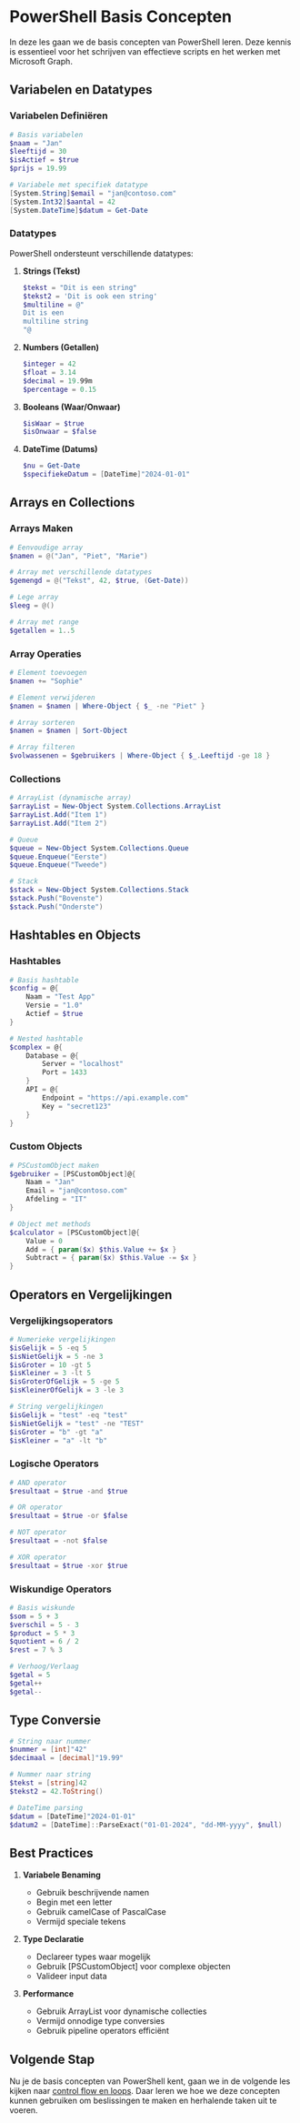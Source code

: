 # PowerShell Basis Concepten

In deze les gaan we de basis concepten van PowerShell leren. Deze kennis is essentieel voor het schrijven van effectieve scripts en het werken met Microsoft Graph.

## Variabelen en Datatypes

### Variabelen Definiëren

```powershell
# Basis variabelen
$naam = "Jan"
$leeftijd = 30
$isActief = $true
$prijs = 19.99

# Variabele met specifiek datatype
[System.String]$email = "jan@contoso.com"
[System.Int32]$aantal = 42
[System.DateTime]$datum = Get-Date
```

### Datatypes

PowerShell ondersteunt verschillende datatypes:

1. **Strings (Tekst)**
   ```powershell
   $tekst = "Dit is een string"
   $tekst2 = 'Dit is ook een string'
   $multiline = @"
   Dit is een
   multiline string
   "@
   ```

2. **Numbers (Getallen)**
   ```powershell
   $integer = 42
   $float = 3.14
   $decimal = 19.99m
   $percentage = 0.15
   ```

3. **Booleans (Waar/Onwaar)**
   ```powershell
   $isWaar = $true
   $isOnwaar = $false
   ```

4. **DateTime (Datums)**
   ```powershell
   $nu = Get-Date
   $specifiekeDatum = [DateTime]"2024-01-01"
   ```

## Arrays en Collections

### Arrays Maken

```powershell
# Eenvoudige array
$namen = @("Jan", "Piet", "Marie")

# Array met verschillende datatypes
$gemengd = @("Tekst", 42, $true, (Get-Date))

# Lege array
$leeg = @()

# Array met range
$getallen = 1..5
```

### Array Operaties

```powershell
# Element toevoegen
$namen += "Sophie"

# Element verwijderen
$namen = $namen | Where-Object { $_ -ne "Piet" }

# Array sorteren
$namen = $namen | Sort-Object

# Array filteren
$volwassenen = $gebruikers | Where-Object { $_.Leeftijd -ge 18 }
```

### Collections

```powershell
# ArrayList (dynamische array)
$arrayList = New-Object System.Collections.ArrayList
$arrayList.Add("Item 1")
$arrayList.Add("Item 2")

# Queue
$queue = New-Object System.Collections.Queue
$queue.Enqueue("Eerste")
$queue.Enqueue("Tweede")

# Stack
$stack = New-Object System.Collections.Stack
$stack.Push("Bovenste")
$stack.Push("Onderste")
```

## Hashtables en Objects

### Hashtables

```powershell
# Basis hashtable
$config = @{
    Naam = "Test App"
    Versie = "1.0"
    Actief = $true
}

# Nested hashtable
$complex = @{
    Database = @{
        Server = "localhost"
        Port = 1433
    }
    API = @{
        Endpoint = "https://api.example.com"
        Key = "secret123"
    }
}
```

### Custom Objects

```powershell
# PSCustomObject maken
$gebruiker = [PSCustomObject]@{
    Naam = "Jan"
    Email = "jan@contoso.com"
    Afdeling = "IT"
}

# Object met methods
$calculator = [PSCustomObject]@{
    Value = 0
    Add = { param($x) $this.Value += $x }
    Subtract = { param($x) $this.Value -= $x }
}
```

## Operators en Vergelijkingen

### Vergelijkingsoperators

```powershell
# Numerieke vergelijkingen
$isGelijk = 5 -eq 5
$isNietGelijk = 5 -ne 3
$isGroter = 10 -gt 5
$isKleiner = 3 -lt 5
$isGroterOfGelijk = 5 -ge 5
$isKleinerOfGelijk = 3 -le 3

# String vergelijkingen
$isGelijk = "test" -eq "test"
$isNietGelijk = "test" -ne "TEST"
$isGroter = "b" -gt "a"
$isKleiner = "a" -lt "b"
```

### Logische Operators

```powershell
# AND operator
$resultaat = $true -and $true

# OR operator
$resultaat = $true -or $false

# NOT operator
$resultaat = -not $false

# XOR operator
$resultaat = $true -xor $true
```

### Wiskundige Operators

```powershell
# Basis wiskunde
$som = 5 + 3
$verschil = 5 - 3
$product = 5 * 3
$quotient = 6 / 2
$rest = 7 % 3

# Verhoog/Verlaag
$getal = 5
$getal++
$getal--
```

## Type Conversie

```powershell
# String naar nummer
$nummer = [int]"42"
$decimaal = [decimal]"19.99"

# Nummer naar string
$tekst = [string]42
$tekst2 = 42.ToString()

# DateTime parsing
$datum = [DateTime]"2024-01-01"
$datum2 = [DateTime]::ParseExact("01-01-2024", "dd-MM-yyyy", $null)
```

## Best Practices

1. **Variabele Benaming**
   - Gebruik beschrijvende namen
   - Begin met een letter
   - Gebruik camelCase of PascalCase
   - Vermijd speciale tekens

2. **Type Declaratie**
   - Declareer types waar mogelijk
   - Gebruik [PSCustomObject] voor complexe objecten
   - Valideer input data

3. **Performance**
   - Gebruik ArrayList voor dynamische collecties
   - Vermijd onnodige type conversies
   - Gebruik pipeline operators efficiënt

## Volgende Stap

Nu je de basis concepten van PowerShell kent, gaan we in de volgende les kijken naar [control flow en loops](02_02_control_flow.md). Daar leren we hoe we deze concepten kunnen gebruiken om beslissingen te maken en herhalende taken uit te voeren. 